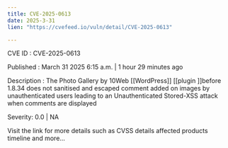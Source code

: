 ```yaml
---
title: CVE-2025-0613
date: 2025-3-31
lien: "https://cvefeed.io/vuln/detail/CVE-2025-0613"

---
```


CVE ID : CVE-2025-0613

Published :  March 31
2025
6:15 a.m. | 1 hour
29 minutes ago

Description : The Photo Gallery by 10Web  [[WordPress]] [[plugin ]]before 1.8.34 does not sanitised and escaped comment added on images by unauthenticated users
leading to an Unauthenticated Stored-XSS attack when comments are displayed

Severity: 0.0 | NA

Visit the link for more details
such as CVSS details
affected products
timeline
and more...
